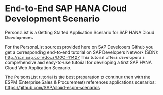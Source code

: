 End-to-End SAP HANA Cloud Development Scenario
==============================================

PersonsList is a Getting Started Application Scenario for SAP HANA Cloud Development.

For the PersonsList sources provided here on SAP Developers Github you get a corresponding end-to-end tutorial on SAP Developers Network (SDN):
http://scn.sap.com/docs/DOC-41427 
This tutorial offers developers a comprehensive and easy-to-use tutorial for developing a first SAP HANA Cloud Web Application Scenario.

The PersonsList tutorial is the best preparation to continue then with the ESPM (Enterprise Sales & Procurement) references applications scenarios:
https://github.com/SAP/cloud-espm-scenarios
